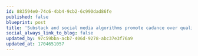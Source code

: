 ```yaml
---
id: 883594e0-74c6-4bb4-9cb2-6c990dad86fe
published: false
blueprint: post
title: 'Substack and social media algorithms promote cadance over quality'
social_always_link_to_blog: false
updated_by: 97c59bba-acb7-406d-9278-abc37e3f76a9
updated_at: 1704651057
---
```

